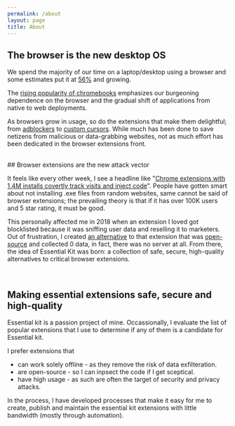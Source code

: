 ```yaml
---
permalink: /about
layout: page
title: About
---
```


## The browser is the new desktop OS

We spend the majority of our time on a laptop/desktop using a browser and some estimates put it at [56%](https://www.broadbandsearch.net/blog/mobile-desktop-internet-usage-statistics) and growing.

The [rising popularity of chromebooks](https://www.androidpolice.com/2021/07/30/theres-no-stopping-chromebooks-from-dominating-the-world/) emphasizes our burgeoning dependence on the browser and the gradual shift of applications from native to web deployments.

As browsers grow in usage, so do the extensions that make them delightful; from [adblockers](https://chrome.google.com/webstore/search/adblocker) to [custom cursors](https://chrome.google.com/webstore/search/custom%20cursor). While much has been done to save netizens from malicious or data-grabbing websites, not as much effort has been dedicated in the browser extensions front.

<br />
## Browser extensions are the new attack vector

It feels like every other week, I see a headline like "[Chrome extensions with 1.4M installs covertly track visits and inject code](https://arstechnica.com/information-technology/2022/08/google-removes-extensions-that-covertly-tracked-users-and-injected-javascript/)". People have gotten smart about not installing .exe files from random websites, same cannot be said of browser extensions; the prevailing theory is that if it has over 100K users and 5 star rating, it must be good.

This personally affected me in 2018 when an extension I loved got blocklisted because it was sniffing user data and reselling it to marketers. Out of frustration, I created [an alternative](https://chrome.google.com/webstore/detail/write-better/nnnnnpmcdcloafmfkiihafnjidjkfmek?hl=en) to that extension that was [open-source](https://github.com/justiceo/write-better) and collected 0 data, in fact, there was no server at all. From there, the idea of Essential Kit was born: a collection of safe, secure, high-quality alternatives to critical browser extensions.

<br />

## Making essential extensions safe, secure and high-quality
Essential kit is a passion project of mine. Occassionally, I evaluate the list of popular extensions that I use to determine if any of them is a candidate for Essential kit. 

I prefer extensions that 
* can work solely offline - as they remove the risk of data exfilteration.
* are open-source - so I can inpsect the code if I get sceptical.
* have high usage - as such are often the target of security and privacy attacks.

In the process, I have developed processes that make it easy for me to create, publish and maintain the essential kit extensions with little bandwidth (mostly through automation).

